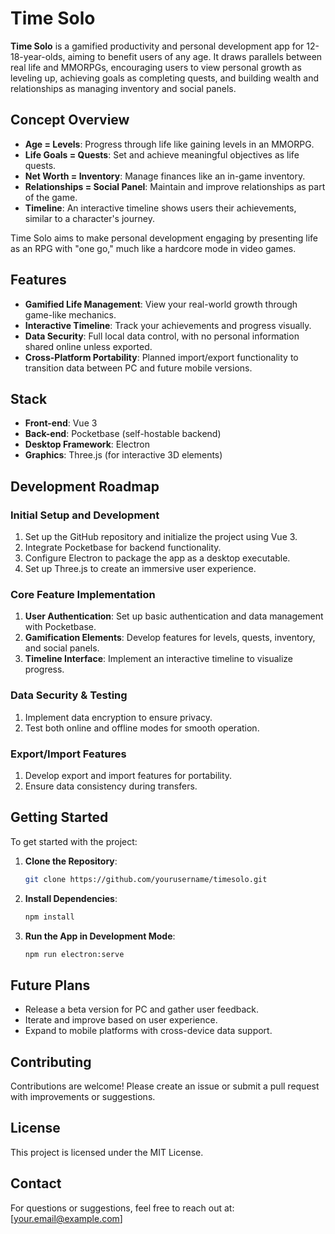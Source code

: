# Time Solo 

**Time Solo** is a gamified productivity and personal development app for 12-18-year-olds, aiming to benefit users of any age. It draws parallels between real life and MMORPGs, encouraging users to view personal growth as leveling up, achieving goals as completing quests, and building wealth and relationships as managing inventory and social panels.

## Concept Overview
- **Age = Levels**: Progress through life like gaining levels in an MMORPG.
- **Life Goals = Quests**: Set and achieve meaningful objectives as life quests.
- **Net Worth = Inventory**: Manage finances like an in-game inventory.
- **Relationships = Social Panel**: Maintain and improve relationships as part of the game.
- **Timeline**: An interactive timeline shows users their achievements, similar to a character's journey.

Time Solo aims to make personal development engaging by presenting life as an RPG with "one go," much like a hardcore mode in video games.

## Features
- **Gamified Life Management**: View your real-world growth through game-like mechanics.
- **Interactive Timeline**: Track your achievements and progress visually.
- **Data Security**: Full local data control, with no personal information shared online unless exported.
- **Cross-Platform Portability**: Planned import/export functionality to transition data between PC and future mobile versions.

## Stack
- **Front-end**: Vue 3
- **Back-end**: Pocketbase (self-hostable backend)
- **Desktop Framework**: Electron
- **Graphics**: Three.js (for interactive 3D elements)

## Development Roadmap
### Initial Setup and Development
1. Set up the GitHub repository and initialize the project using Vue 3.
2. Integrate Pocketbase for backend functionality.
3. Configure Electron to package the app as a desktop executable.
4. Set up Three.js to create an immersive user experience.

### Core Feature Implementation
1. **User Authentication**: Set up basic authentication and data management with Pocketbase.
2. **Gamification Elements**: Develop features for levels, quests, inventory, and social panels.
3. **Timeline Interface**: Implement an interactive timeline to visualize progress.

### Data Security & Testing
1. Implement data encryption to ensure privacy.
2. Test both online and offline modes for smooth operation.

### Export/Import Features
1. Develop export and import features for portability.
2. Ensure data consistency during transfers.

## Getting Started
To get started with the project:
1. **Clone the Repository**:
   ```bash
   git clone https://github.com/yourusername/timesolo.git
   ```
2. **Install Dependencies**:
   ```bash
   npm install
   ```
3. **Run the App in Development Mode**:
   ```bash
   npm run electron:serve
   ```

## Future Plans
- Release a beta version for PC and gather user feedback.
- Iterate and improve based on user experience.
- Expand to mobile platforms with cross-device data support.

## Contributing
Contributions are welcome! Please create an issue or submit a pull request with improvements or suggestions.

## License
This project is licensed under the MIT License.

## Contact
For questions or suggestions, feel free to reach out at: [your.email@example.com]
